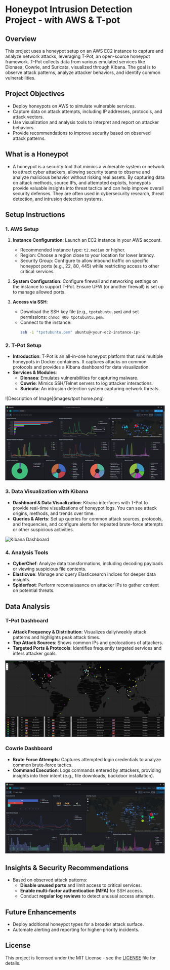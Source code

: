 # Honeypot Intrusion Detection Project - with AWS & T-pot

## Overview
This project uses a honeypot setup on an AWS EC2 instance to capture and analyze network attacks, leveraging T-Pot, an open-source honeypot framework. T-Pot collects data from various emulated services like Dionaea, Cowrie, and Suricata, visualized through Kibana. The goal is to observe attack patterns, analyze attacker behaviors, and identify common vulnerabilities.

## Project Objectives
- Deploy honeypots on AWS to simulate vulnerable services.
- Capture data on attack attempts, including IP addresses, protocols, and attack vectors.
- Use visualization and analysis tools to interpret and report on attacker behaviors.
- Provide recommendations to improve security based on observed attack patterns.

## What is a Honeypot
- A honeypot is a security tool that mimics a vulnerable system or network to attract cyber attackers, allowing security teams to observe and analyze malicious behavior without risking real assets. By capturing data on attack methods, source IPs, and attempted exploits, honeypots provide valuable insights into threat tactics and can help improve overall security defenses. They are often used in cybersecurity research, threat detection, and intrusion detection systems.

## Setup Instructions

### 1. AWS Setup
1. **Instance Configuration**: Launch an EC2 instance in your AWS account.
   - Recommended instance type: `t2.medium` or higher.
   - Region: Choose a region close to your location for lower latency.
   - Security Group: Configure to allow inbound traffic on specific honeypot ports (e.g., 22, 80, 445) while restricting access to other critical services.

2. **System Configuration**: Configure firewall and networking settings on the instance to support T-Pot. Ensure UFW (or another firewall) is set up to manage allowed ports.

3. **Access via SSH**:
   - Download the SSH key file (e.g., `tpotubuntu.pem`) and set permissions: `chmod 400 tpotubuntu.pem`.
   - Connect to the instance:
     ```bash
     ssh -i "tpotubuntu.pem" ubuntu@<your-ec2-instance-ip>
     ```

### 2. T-Pot Setup
- **Introduction**: T-Pot is an all-in-one honeypot platform that runs multiple honeypots in Docker containers. It captures attacks on common protocols and provides a Kibana dashboard for data visualization.
- **Services & Modules**: 
  - **Dionaea**: Emulates vulnerabilities for capturing malware.
  - **Cowrie**: Mimics SSH/Telnet servers to log attacker interactions.
  - **Suricata**: An intrusion detection system capturing network threats.
 
![Description of Image](images/tpot home.png)


![T-Pot Dashboard](./images/tpot-dashboard.png)

### 3. Data Visualization with Kibana
- **Dashboard & Data Visualization**: Kibana interfaces with T-Pot to provide real-time visualizations of honeypot logs. You can see attack origins, methods, and trends over time.
- **Queries & Alerts**: Set up queries for common attack sources, protocols, and frequencies, and configure alerts for repeated brute-force attempts or other suspicious activities.

![Kibana Dashboard](./images/kibana-dashboard.png)

### 4. Analysis Tools
- **CyberChef**: Analyze data transformations, including decoding payloads or viewing suspicious file contents.
- **Elasticvue**: Manage and query Elasticsearch indices for deeper data insights.
- **Spiderfoot**: Perform reconnaissance on attacker IPs to gather context on potential threats.

## Data Analysis

### T-Pot Dashboard
- **Attack Frequency & Distribution**: Visualizes daily/weekly attack patterns and highlights peak attack times.
- **Top Attack Sources**: Shows common IPs and geolocations of attackers.
- **Targeted Ports & Protocols**: Identifies frequently targeted services and infers attacker goals.

![Attack Map](./images/attack-map.png)

### Cowrie Dashboard
- **Brute Force Attempts**: Captures attempted login credentials to analyze common brute-force tactics.
- **Command Execution**: Logs commands entered by attackers, providing insights into their intent (e.g., file downloads, backdoor installation).

![Cowrie Dashboard](./images/cowrie-dashboard.png)

## Insights & Security Recommendations
- Based on observed attack patterns:
  - **Disable unused ports** and limit access to critical services.
  - **Enable multi-factor authentication (MFA)** for SSH access.
  - Conduct **regular log reviews** to detect unusual access attempts.

## Future Enhancements
- Deploy additional honeypot types for a broader attack surface.
- Automate alerting and reporting for higher-priority incidents.

## License
This project is licensed under the MIT License - see the [LICENSE](LICENSE) file for details.
